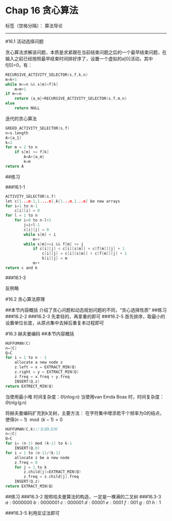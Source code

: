 ﻿# Chap 16 贪心算法

标签（空格分隔）： 算法导论

---

#16.1 活动选择问题

贪心算法求解该问题，本质是求紧跟在当前结束问题之后的一个最早结束问题，在输入之前已经按照最早结束时间排好序了，设置一个虚拟的a[0]活动，其中f[0]=0，有：
```c
RECURSIVE_ACTIVITY_SELECTOR(s,f,k,n)
m=k+1
while m<=n && s[m]<f[k]
    m=m+1
if m<=n
    return {a_m}+RECURSIVE_ACTIVITY_SELECTOR(s,f,m,n)
else
    return NULL
```
迭代的贪心算法
```c
GREED_ACTIVITY_SELECTOR(s,f)
n=s.length
A={a_1}
k=1
for m = 2 to n
    if s[m] >= f[k]
        A=A+{a_m}
        k=m
return A
```
##练习

###16.1-1
```c
ACTIVITY_SELECTOR(s,f)
let c[1...n-1,1....n],k[1...n,1...n] be new arrays
for i=1 to n-1
    c[i][i] = 0
for l = 1 to n
    for i=0 to n-l+1
        j=i+l-1
        c[i][j] = 0
        while s[m] < i
            m++
        while s[m]>=i && f[m] <= j
            if c[i][j] < c[i][s[m]] + c[f[m]][j] + 1
                c[i][j] = c[i][s[m]] + c[f[m]][j] + 1
                k[i][j] = m
            m++
return c and k
```

###16.1-3

反例略

#16.2 贪心算法原理

##本节内容概括
介绍了贪心问题和动态规划问题的不同，“贪心选择性质”
##练习
###16.2-2
###16.2-3
先拿轻的，再拿重的即可
###16.2-5
首先排序，取最小的设置单位长度，从原点集中去掉后重复本过程即可

#16.3 赫夫曼编码
##本节内容概括

```c
HUFFUMAN(C)
n=|C|
Q=C
for i = 1 to n - 1
    allocate a new node z
    z.left = x = EXTRACT_MIN(Q)
    z.right = y = EXTRACT_MIN(Q)
    z.freq = x.freq + y.freq
    INSERT(Q,z)
return EXTRECT_MIN(Q)
```
当使用最小堆
时间复杂度：$\Theta(n\log n)$
当使用van Emda Boas 时，时间复杂度：$\Theta(n\lg \lg n)$

将赫夫曼编码扩充到k叉树，主要方法：
在字符集中增添若干个频率为0的结点，使得$(n-1)\mod (k-1) = 0$
```c
HUFFUMAN(C,k)//生成k叉树
n=|C|
Q=C
for i= (n-1) mod (k-1) to k-1
    INSERT(Q,0)
for i = 1 to (n-1)/(k-1)
    allocate z be a new node
    z.freq = 0
    for j = 1 to k
        z.child[j]=EXTRACT_MIN(Q)
        z.freq = z.child[j].freq
    INSERT(Q,z)
return EXTRACT_MIN(Q）
```
##练习
###16.3-2
按照哈夫曼算法的构造，一定是一棵满的二叉树
###16.3-3
$a:0000000$
$b:0000001$
$c:000001$
$d:00001$
$e:0001$
$f:001$
$g:01$
$h:1$

###16.3-5
利用反证法即可











